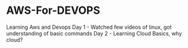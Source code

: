 # AWS-For-DEVOPS
Learning Aws and Devops 
Day 1 - Watched few videos of linux, got understanding of basic commands
Day 2 - Learning Cloud Basics, why cloud?
